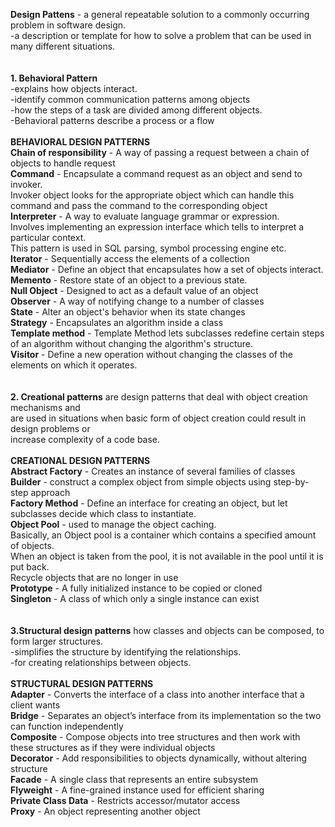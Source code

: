 **Design Pattens** - a general repeatable solution to a commonly occurring problem in software design.<br />
-a description or template for how to solve a problem that can be used in many different situations.<br />
<br />
<br />
**1. Behavioral Pattern** <br />
-explains how objects interact.<br />
-identify common communication patterns among objects<br />
-how the steps of a task are divided among different objects.<br />
-Behavioral patterns describe a process or a flow<br />
<br />
**BEHAVIORAL DESIGN PATTERNS**<br />
**Chain of responsibility** - A way of passing a request between a chain of objects to handle request<br />
**Command** - Encapsulate a command request as an object and send to invoker.<br />
Invoker object looks for the appropriate object which can handle this command and pass the command to the corresponding object<br />
**Interpreter** - A way to evaluate language grammar or expression.<br /> 
Involves implementing an expression interface which tells to interpret a particular context.<br />
This pattern is used in SQL parsing, symbol processing engine etc.<br />
**Iterator** - Sequentially access the elements of a collection<br />
**Mediator** - Define an object that encapsulates how a set of objects interact.<br />
**Memento** - Restore state of an object to a previous state.<br />
**Null Object** - Designed to act as a default value of an object<br />
**Observer** - A way of notifying change to a number of classes<br />
**State** - Alter an object's behavior when its state changes<br />
**Strategy** - Encapsulates an algorithm inside a class<br />
**Template method** - Template Method lets subclasses redefine certain steps of an algorithm without changing the algorithm's structure.<br />
**Visitor** - Define a new operation without changing the classes of the elements on which it operates.<br />
<br /><br />
**2. Creational patterns** are design patterns that deal with object creation mechanisms and<br />
are used in situations when basic form of object creation could result in design problems or<br />
increase complexity of a code base.<br />
<br />
**CREATIONAL DESIGN PATTERNS**<br />
**Abstract Factory** - Creates an instance of several families of classes<br />
**Builder** - construct a complex object from simple objects using step-by-step approach<br />
**Factory Method** - Define an interface for creating an object, but let subclasses decide which class to instantiate.<br />
**Object Pool** - used to manage the object caching.<br />
Basically, an Object pool is a container which contains a specified amount of objects.<br /> 
When an object is taken from the pool, it is not available in the pool until it is put back.<br />
Recycle objects that are no longer in use<br />
**Prototype** - A fully initialized instance to be copied or cloned<br />
**Singleton** - A class of which only a single instance can exist<br />
<br />
<br />
**3.Structural design patterns** how classes and objects can be composed, to form larger structures.<br />
-simplifies the structure by identifying the relationships.<br /> 
-for creating relationships between objects.<br /><br />
**STRUCTURAL DESIGN PATTERNS**<br />
**Adapter** - Converts the interface of a class into another interface that a client wants<br />
**Bridge** - Separates an object’s interface from its implementation so the two can function independently<br />
**Composite** - Compose objects into tree structures and then work with these structures as if they were individual objects<br />
**Decorator** - Add responsibilities to objects dynamically, without altering structure<br />
**Facade** - A single class that represents an entire subsystem<br />
**Flyweight** - A fine-grained instance used for efficient sharing<br />
**Private Class Data** - Restricts accessor/mutator access<br />
**Proxy** - An object representing another object<br />
